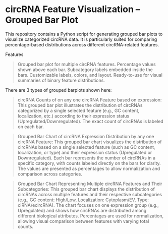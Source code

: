 # circRNA Feature Visualization – Grouped Bar Plot

This repository contains a Python script for generating grouped bar plots to visualize categorized circRNA data. It is particularly suited for comparing percentage-based distributions across different circRNA-related features.

Features
> Grouped bar plot for multiple circRNA features.
> Percentage values shown above each bar.
> Subcategory labels embedded inside the bars.
> Customizable labels, colors, and layout.
> Ready-to-use for visual summaries of binary feature distributions.

There are 3 types of grouped barplots shown here:
> circRNA Counts of on any one circRNA Feature based on expression: This grouped bar plot illustrates the distribution of circRNAs categorized by a single selected feature (e.g., GC content, localization, etc.) according to their expression status (Upregulated/Downregulated). The exact count of circRNAs is labeled on each bar.

> Grouped Bar Chart of circRNA Expression Distribution by any one circRNA Feature: This grouped bar chart visualizes the distribution of circRNAs based on a single selected feature (such as GC content, localization, or type) and their expression status (Upregulated or Downregulated). Each bar represents the number of circRNAs in a specific category, with counts labeled directly on the bars for clarity. The values are presented as percentages to allow normalization and comparison across categories.

> Grouped Bar Chart Representing Multiple circRNA Features and Their Subcategories:
This grouped bar chart displays the distribution of circRNAs across multiple features and their respective subcategories (e.g., GC content: High/Low, Localization: Cytoplasm/EV, Type: ciRNA/ecircRNA). The chart focuses on one expression group (e.g., Upregulated) and shows how circRNAs are distributed among different biological attributes. Percentages are used for normalization, allowing visual comparison between features with varying total counts.
